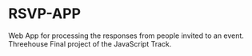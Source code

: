 # RSVP-APP
Web App for processing the responses from people invited to an event. Threehouse Final project of the JavaScript Track. 
